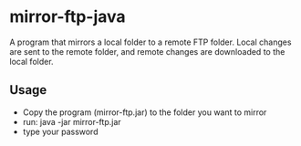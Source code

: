 # mirror-ftp-java
 A program that mirrors a local folder to a remote FTP folder. Local changes are sent to the remote folder, and remote changes are downloaded to the local folder.
 
 ## Usage
 
* Copy the program (mirror-ftp.jar) to the folder you want to mirror
* run: java -jar mirror-ftp.jar <host> <user>
* type your password
